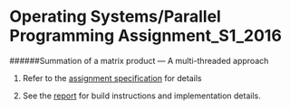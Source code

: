 # Operating Systems/Parallel Programming Assignment_S1_2016

######Summation of a matrix product — A multi-threaded approach

1. Refer to the [assignment specification](doc/Assignment-OS-2016.pdf) for details

2. See the [report](doc/report/lab_report_1.pdf) for build instructions and implementation 
details.
